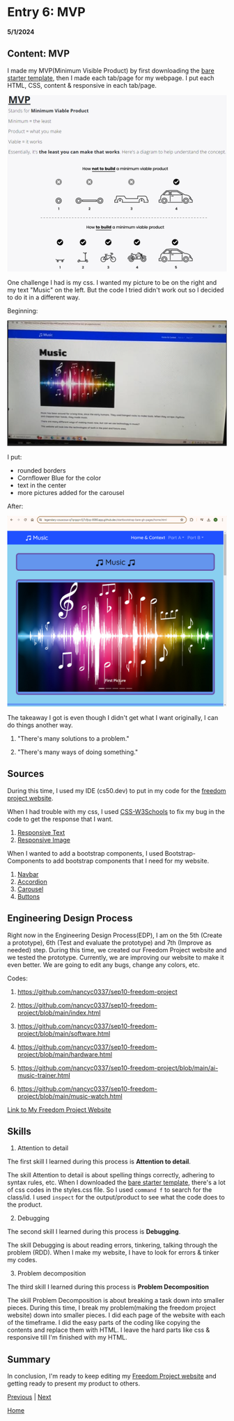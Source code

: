 # Entry 6: MVP
#### 5/1/2024

## Content: MVP

I made my MVP(Minimum Visible Product) by first downloading the [bare starter template](https://startbootstrap.com/template/bare), then I made each tab/page for my webpage. I put each HTML, CSS, content & responsive in each tab/page.

![alt text](image-3.png)

One challenge I had is my css. I wanted my picture to be on the right and my text "Music" on the left. But the code I tried didn't work out so I decided to do it in a different way.

Beginning:

![alt text](image-2.png)

I put:
* rounded borders
* Cornflower Blue for the color
* text in the center
* more pictures added for the carousel

After:

![alt text](image-4.png)

The takeaway I got is even though I didn't get what I want originally, I can do things another way.

1. "There's many solutions to a problem."

2. "There's many ways of doing something."

## Sources

During this time, I used my IDE (cs50.dev) to put in my code for the [freedom project website](https://nancyc0337.github.io/sep10-freedom-project).

When I had trouble with my css, I used [CSS-W3Schools](https://www.w3schools.com/css/default.asp) to fix my bug in the code to get the response that I want.

1) [Responsive Text](https://www.w3schools.com/howto/howto_css_responsive_text.asp)
2) [Responsive Image](https://www.w3schools.com/howto/howto_css_image_responsive.asp)

When I wanted to add a bootstrap components, I used Bootstrap-Components to add bootstrap components that I need for my website.
1) [Navbar](https://getbootstrap.com/docs/5.2/components/navbar/)
2) [Accordion](https://getbootstrap.com/docs/5.2/components/accordion/)
3) [Carousel](https://getbootstrap.com/docs/5.2/components/carousel/)
4) [Buttons](https://getbootstrap.com/docs/5.2/components/buttons/)

## Engineering Design Process

Right now in the Engineering Design Process(EDP), I am on the 5th (Create a prototype), 6th (Test and evaluate the prototype) and 7th (Improve as needed) step. During this time, we created our Freedom Project website and we tested the prototype. Currently, we are improving our website to make it even better. We are going to edit any bugs, change any colors, etc.

Codes:

1) https://github.com/nancyc0337/sep10-freedom-project

2) https://github.com/nancyc0337/sep10-freedom-project/blob/main/index.html

3) https://github.com/nancyc0337/sep10-freedom-project/blob/main/software.html

4) https://github.com/nancyc0337/sep10-freedom-project/blob/main/hardware.html

5) https://github.com/nancyc0337/sep10-freedom-project/blob/main/ai-music-trainer.html

6) https://github.com/nancyc0337/sep10-freedom-project/blob/main/music-watch.html

[Link to My Freedom Project Website](https://nancyc0337.github.io/sep10-freedom-project)

## Skills

1) Attention to detail

The first skill I learned during this process is **Attention to detail**.

The skill Attention to detail is about spelling things correctly, adhering to syntax rules, etc. When I downloaded the [bare starter template](https://startbootstrap.com/template/bare), there's a lot of css codes in the styles.css file. So I used `command f` to search for the class/id. I used `inspect` for the output/product to see what the code does to the product.

2) Debugging

The second skill I learned during this process is **Debugging**.

The skill Debugging is about reading errors, tinkering, talking through the problem (RDD). When I make my website, I have to look for errors & tinker my codes.

3) Problem decomposition

The third skill I learned during this process is **Problem Decomposition**

The skill Problem Decomposition is about breaking a task down into smaller pieces. During this time, I break my problem(making the freedom project website) down into smaller pieces. I did each page of the website with each of the timeframe. I did the easy parts of the coding like copying the contents and replace them with HTML. I leave the hard parts like css & responsive till I'm finished with my HTML.

## Summary
In conclusion, I'm ready to keep editing my [Freedom Project website](https://nancyc0337.github.io/sep10-freedom-project) and getting ready to present my product to others.

[Previous](entry05.md) | [Next](entry07.md)

[Home](../README.md)
